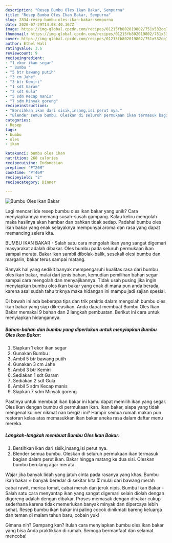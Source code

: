 ```yaml
---
description: "Resep Bumbu Oles Ikan Bakar, Sempurna"
title: "Resep Bumbu Oles Ikan Bakar, Sempurna"
slug: 2834-resep-bumbu-oles-ikan-bakar-sempurna
date: 2020-07-29T14:08:40.167Z
image: https://img-global.cpcdn.com/recipes/01215fb802019802/751x532cq70/bumbu-oles-ikan-bakar-foto-resep-utama.jpg
thumbnail: https://img-global.cpcdn.com/recipes/01215fb802019802/751x532cq70/bumbu-oles-ikan-bakar-foto-resep-utama.jpg
cover: https://img-global.cpcdn.com/recipes/01215fb802019802/751x532cq70/bumbu-oles-ikan-bakar-foto-resep-utama.jpg
author: Ethel Hall
ratingvalue: 3.6
reviewcount: 9
recipeingredient:
- "1 ekor ikan segar"
- " Bumbu "
- "5 btr bawang putih"
- "3 cm Jahe"
- "3 btr Kemiri"
- "1 sdt Garam"
- "2 sdt Gula"
- "5 sdm Kecap manis"
- "7 sdm Minyak goreng"
recipeinstructions:
- "Bersihkan ikan dari sisik,insang,isi perut nya."
- "Blender semua bumbu. Oleskan di seluruh permukaan ikan termasuk bagian dalam perut ikan. Bakar hingga matang ke dua sisi. Oleskan bumbu berulang agar merata."
categories:
- Resep
tags:
- bumbu
- oles
- ikan

katakunci: bumbu oles ikan 
nutrition: 268 calories
recipecuisine: Indonesian
preptime: "PT20M"
cooktime: "PT46M"
recipeyield: "2"
recipecategory: Dinner

---
```



![Bumbu Oles Ikan Bakar](https://img-global.cpcdn.com/recipes/01215fb802019802/751x532cq70/bumbu-oles-ikan-bakar-foto-resep-utama.jpg)

Lagi mencari ide resep bumbu oles ikan bakar yang unik? Cara menyiapkannya memang susah-susah gampang. Kalau keliru mengolah maka hasilnya akan hambar dan bahkan tidak sedap. Padahal bumbu oles ikan bakar yang enak selayaknya mempunyai aroma dan rasa yang dapat memancing selera kita.

BUMBU IKAN BAKAR - Salah satu cara mengolah ikan yang sangat digemari masyarakat adalah dibakar. Oles bumbu pada seluruh permukaan ikan sampai merata. Bakar ikan sambil dibolak-balik, sesekali olesi bumbu dan margarin, bakar terus sampai matang.

Banyak hal yang sedikit banyak mempengaruhi kualitas rasa dari bumbu oles ikan bakar, mulai dari jenis bahan, kemudian pemilihan bahan segar sampai cara mengolah dan menyajikannya. Tidak usah pusing jika ingin menyiapkan bumbu oles ikan bakar yang enak di mana pun anda berada, karena asal sudah tahu triknya maka hidangan ini mampu jadi sajian spesial.


Di bawah ini ada beberapa tips dan trik praktis dalam mengolah bumbu oles ikan bakar yang siap dikreasikan. Anda dapat membuat Bumbu Oles Ikan Bakar memakai 9 bahan dan 2 langkah pembuatan. Berikut ini cara untuk menyiapkan hidangannya.

<!--inarticleads1-->

##### Bahan-bahan dan bumbu yang diperlukan untuk menyiapkan Bumbu Oles Ikan Bakar:

1. Siapkan 1 ekor ikan segar
1. Gunakan  Bumbu :
1. Ambil 5 btr bawang putih
1. Gunakan 3 cm Jahe
1. Ambil 3 btr Kemiri
1. Sediakan 1 sdt Garam
1. Sediakan 2 sdt Gula
1. Ambil 5 sdm Kecap manis
1. Siapkan 7 sdm Minyak goreng


Pastinya untuk membuat ikan bakar ini kamu dapat memilih ikan yang segar. Oles ikan dengan bumbu di permukaan ikan. Ikan bakar, siapa yang tidak mengenal kuliner nikmat nan bergizi ini? Hampir semua rumah makan pun restoran kelas atas memasukkan ikan bakar aneka rasa dalam daftar menu mereka. 

<!--inarticleads2-->

##### Langkah-langkah membuat Bumbu Oles Ikan Bakar:

1. Bersihkan ikan dari sisik,insang,isi perut nya.
1. Blender semua bumbu. Oleskan di seluruh permukaan ikan termasuk bagian dalam perut ikan. Bakar hingga matang ke dua sisi. Oleskan bumbu berulang agar merata.


Wajar jika banyak lidah yang jatuh cinta pada rasanya yang khas. Bumbu ikan bakar ⭐ banyak beredar di sekitar kita ⏳ mulai dari bawang merah cabai rawit, merica tomat, cabai merah dan jeruk nipis. Bumbu Ikan Bakar - Salah satu cara menyantap ikan yang sangat digemari selain diolah dengan digoreng adalah dengan dibakar. Proses memasak dengan dibakar cukup sederhana karena tidak memerlukan banyak minyak dan dipercaya lebih sehat. Resep bumbu ikan bakar ini paling cocok dinikmati bareng keluarga dan teman di malam tahun baru, cobain yuk! 

Gimana nih? Gampang kan? Itulah cara menyiapkan bumbu oles ikan bakar yang bisa Anda praktikkan di rumah. Semoga bermanfaat dan selamat mencoba!
